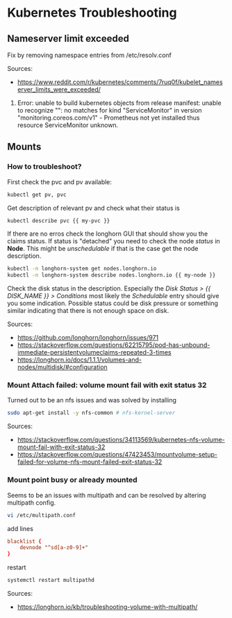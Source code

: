 # Kubernetes Troubleshooting

## Nameserver limit exceeded

Fix by removing namespace entries from /etc/resolv.conf

Sources:

- <https://www.reddit.com/r/kubernetes/comments/7ruq0f/kubelet_nameserver_limits_were_exceeded/>

1. Error: unable to build kubernetes objects from release manifest: unable to recognize "": no matches for kind "ServiceMonitor" in version "monitoring.coreos.com/v1" - Prometheus not yet installed thus resource ServiceMonitor unknown.

## Mounts

### How to troubleshoot?

First check the pvc and pv available:

``` bash
kubectl get pv, pvc
```

Get description of relevant pv and check what their status is

``` bash
kubectl describe pvc {{ my-pvc }}
```

If there are no erros check the longhorn GUI that should show you the claims status. If status is "detached" you need to check the node *status* in **Node**. This might be *unschedulable* if that is the case get the node description.

``` bash
kubectl -n longhorn-system get nodes.longhorn.io
kubectl -n longhorn-system describe nodes.longhorn.io {{ my-node }}
```

Check the disk status in the description. Especially the *Disk Status > {{ DISK_NAME }} > Conditions* most likely the *Schedulable* entry should give you some indication. Possible status could be disk pressure or something similar indicating that there is not enough space on disk.

Sources:

- <https://github.com/longhorn/longhorn/issues/971>
- <https://stackoverflow.com/questions/62215795/pod-has-unbound-immediate-persistentvolumeclaims-repeated-3-times>
- <https://longhorn.io/docs/1.1.1/volumes-and-nodes/multidisk/#configuration>

### Mount Attach failed: volume mount fail with exit status 32

Turned out to be an nfs issues and was solved by installing

``` bash
sudo apt-get install -y nfs-common # nfs-kernel-server
```

Sources:

- <https://stackoverflow.com/questions/34113569/kubernetes-nfs-volume-mount-fail-with-exit-status-32>
- <https://stackoverflow.com/questions/47423453/mountvolume-setup-failed-for-volume-nfs-mount-failed-exit-status-32>

### Mount point busy or already mounted

Seems to be an issues with multipath and can be resolved by altering multipath config.

``` bash
vi /etc/multipath.conf
```

add lines

```conf
blacklist {
    devnode "^sd[a-z0-9]+"
}
```

restart

``` bash
systemctl restart multipathd
```

Sources:

- <https://longhorn.io/kb/troubleshooting-volume-with-multipath/>
